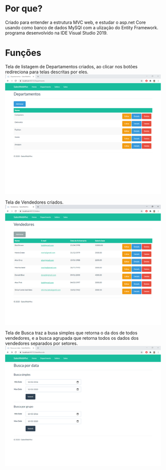 # Por que?

Criado para entender a estrutura MVC web, e  estudar o asp.net Core usando como banco de dados MySQl com a ulização do Entity Framework.
programa desenvolvido na IDE Visual Studio 2019.


# Funções
 Tela de listagem de Departamentos criados, ao clicar nos botões redireciona para telas descritas por eles.
<img src="images/TelaDepartamento.PNG">

 Tela de Vendedores criados.
<img src="images/TelaVendedores.PNG">

 Tela de Busca traz a busa simples que retorna o da dos de todos vendedores, e a busca agrupada que retorna todos os dados dos vendedores separados por setores.
<img src="images/Buscas.PNG">
